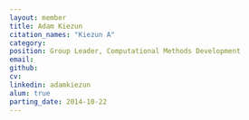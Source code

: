 ```yaml
---
layout: member
title: Adam Kiezun
citation_names: "Kiezun A"
category: 
position: Group Leader, Computational Methods Development
email:
github: 
cv:
linkedin: adamkiezun
alum: true
parting_date: 2014-10-22
---
```


